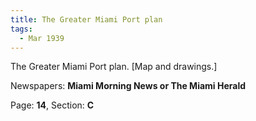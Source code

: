 ```yaml
---  
title: The Greater Miami Port plan  
tags:  
  - Mar 1939  
---  
```

  
The Greater Miami Port plan. [Map and drawings.]  
  
Newspapers: **Miami Morning News or The Miami Herald**  
  
Page: **14**, Section: **C** 
